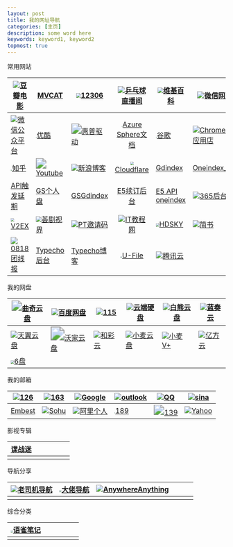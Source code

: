 ```yaml
---
layout: post
title: 我的网址导航
categories: [主页]
description: some word here
keywords: keyword1, keyword2
topmost: true
---
```



常用网站

| ![](https://img9.doubanio.com/favicon.ico)[豆瓣电影](https://movie.douban.com/) | <img src="http://www.mvcat.com/img/logo_appicon.png" style="zoom:3%;" />[MVCAT](http://www.mvcat.com/) | <img src="https://www.12306.cn/index/images/favicon.ico" style="zoom:70%;" />[12306](https://www.12306.cn/index/) | ![](https://www.qiuw.com/favicon.ico)[乒乓球直播间](https://www.qiuw.com/tv/71215.html) | <img src="https://zh.wikipedia.org/static/favicon/wikipedia.ico" style="zoom:80%;" />[维基百科](https://zh.wikipedia.org/wiki/Wikipedia:%E9%A6%96%E9%A1%B5) | ![](https://res.wx.qq.com/a/wx_fed/assets/res/NTI4MWU5.ico)[微信网页版](https://wx.qq.com/) |
| ------------------------------------------------------------ | ------------------------------------------------------------ | ------------------------------------------------------------ | :----------------------------------------------------------: | ------------------------------------------------------------ | ------------------------------------------------------------ |
| ![](https://res.wx.qq.com/a/wx_fed/assets/res/NTI4MWU5.ico)[微信公众平台](https://mp.weixin.qq.com/cgi-bin/loginpage) | <img src="https://img.alicdn.com/tfs/TB1WeJ9Xrj1gK0jSZFuXXcrHpXa-195-195.png" style="zoom: 15%;" />[优酷](https://www.youku.com/) | <img src="https://support.hp.com/hp-portal-theme-static/themes/Portal8.0/images/favicon.ico" style="zoom: 150%;" />[惠普驱动](https://support.hp.com/cn-zh/drivers) | <img src="https://docs.microsoft.com/en-us/media/logos/logo-ms-social.png" style="zoom: 10%;" />[Azure Sphere文档](https://docs.microsoft.com/zh-cn/azure-sphere/) | <img src="https://www.google.com.hk/images/branding/googlelogo/2x/googlelogo_color_272x92dp.png" style="zoom:15%;" />[谷歌](https://www.google.com.hk/) | ![](https://www.google.com/images/icons/product/chrome_web_store-32.png)[Chrome 网上应用店](https://chrome.google.com/webstore/category/extensions?hl=zh-CN) |
| <img src="https://static.zhihu.com/heifetz/assets/apple-touch-icon-152.67c7b278.png" style="zoom: 20%;" />[知乎](https://www.zhihu.com/) | <img src="https://s.ytimg.com/yts/img/favicon-vfl8qSV2F.ico" style="zoom:150%;" />[Youtube](https://www.youtube.com/) | ![](http://blog.sina.com.cn/favicon.ico)[新浪博客](http://blog.sina.com.cn/wardenwang) | <img src="https://dash.cloudflare.com/favicon.ico" style="zoom:50%;" />[Cloudflare](https://dash.cloudflare.com/login) | [Gdindex](https://gdindex.warden22.workers.dev/)             | [Oneindex_FODI](https://wwshare.top/myonedrive/)             |
| [API触发延期](http://warden.epizy.com/)                      | [GS个人盘](https://gspersonal.warden22.workers.dev/)         | [GSGdindex](https://mygsgddrive.warden22.workers.dev/)       |          [E5续订后台](https://e5.qyi.io/user/home)           | [E5 API oneindex](http://e5new.epizy.com/)                   | ![](https://aadcdn.msftauth.net/ests/2.1/content/images/microsoft_logo_ee5c8d9fb6248c938fd0dc19370e90bd.svg)[365后台登录](https://portal.office.com/AdminPortal/Home) |
| <img src="https://v2ex.com/static/img/icon_rayps_64.png" style="zoom:50%;" />[V2EX](https://v2ex.com/) | <img src="http://www.telesj.com/favicon.ico" style="zoom:80%;" />[荟剧视界](http://www.telesj.com/forum.php) | ![](http://www.ptyqm.com/favicon.ico)[PT邀请码](http://www.ptyqm.com/) | ![](http://www.itjiaocheng.com/favicon.ico)[IT教程网](http://www.itjiaocheng.com/user/) | <img src="https://www.hdsky.net/favicon.ico" style="zoom: 50%;" />[HDSKY](https://www.hdsky.net/) | ![](https://cdn2.jianshu.io/assets/favicons/favicon-e743bfb1821442341c3ab15bdbe804f7ad97676bd07a770ccc9483473aa76f06.ico)[简书](https://www.jianshu.com/sign_in) |
| ![](http://img.0818tuan.com/ad/0818logo.png)[0818团线报](http://www.0818tuan.com/) | [Typecho后台](http://warden22.byethost4.com/admin/welcome.php) | [Typecho博客](http://warden22.byethost4.com/index.php)       | <img src="https://u.15bus.com/2020/02/drive-hd-icon-150x150.png" style="zoom: 25%;" />[U-File](https://u-file.cn/) | ![](https://cloud.tencent.com/favicon.ico?t=201902181234)[腾讯云](https://cloud.tencent.com/) |                                                              |

我的网盘

| <img src="https://quqi.com/assets/img/favicon.ico" style="zoom:150%;" />[曲奇云盘](https://quqi.com/) | ![](https://pan.baidu.com/static/images/favicon.ico)[百度网盘](https://pan.baidu.com/) | ![](https://115.com/favicon.ico)[115](https://115.com/)      | ![](https://drive.google.com/favicon.ico)[云端硬盘](https://drive.google.com/drive/my-drive) | ![](https://pan.baixiongz.com/static/img/favicon.ico)[白熊云盘](https://pan.baixiongz.com/) | ![](https://pc.woozooo.com/favicon.ico)[蓝奏云](https://pc.woozooo.com/mydisk.php) |
| ------------------------------------------------------------ | ------------------------------------------------------------ | ------------------------------------------------------------ | ------------------------------------------------------------ | ------------------------------------------------------------ | ------------------------------------------------------------ |
| ![](https://cloud.189.cn/logo.ico)[天翼云盘](https://cloud.189.cn/main.action) | <img src="http://www.wocloud.com.cn/webclient/images/favicon.ico?2016102602" style="zoom: 200%;" />[沃家云盘](http://www.wocloud.com.cn/webclient/wocloud/backupenters.action?c=one) | ![](https://caiyun.feixin.10086.cn/favicon.ico)[和彩云](https://caiyun.feixin.10086.cn/portal/index.jsp#myfile) | ![](http://own-cloud.cn/favicon.ico)[小麦云盘](http://own-cloud.cn/Home) | ![](http://v.own-cloud.cn/favicon.ico)[小麦V+](http://v.own-cloud.cn/Home?path=%2F) | ![](https://v2.fangcloud.com/favicon.ico)[亿方云](https://v2.fangcloud.com/apps/files/desktop/files/dept/19175) |
| <img src="https://v3-beta.6pan.cn/favicon.ico" style="zoom:50%;" />[6盘](https://v3-beta.6pan.cn/files/all/) |                                                              |                                                              |                                                              |                                                              |                                                              |

我的邮箱

| ![](http://mail.126.com/favicon.ico)[126](https://mail.126.com/) | ![](http://mail.163.com/favicon.ico)[163](https://mail.163.com/) | ![](https://www.google.com/a/mail.ac.id/images/favicon.ico)[Google](https://mail.google.com/) | ![](https://ow2.res.office365.com/owalanding/2020.4.15.02/images/favicon.ico?v=4)[outlook](https://outlook.live.com/owa/) | ![](https://mail.qq.com/zh_CN/htmledition/images/favicon/qqmail_favicon_16h.png)[QQ](https://mail.qq.com/) | ![](https://m0.mail.sina.com.cn/favicon.ico)[sina](https://m0.mail.sina.com.cn/classic/index.php#title=%25E9%2582%25AE%25E7%25AE%25B1%25E9%25A6%2596%25E9%25A1%25B5&action=mailinfo) |
| ------------------------------------------------------------ | ------------------------------------------------------------ | ------------------------------------------------------------ | ------------------------------------------------------------ | ------------------------------------------------------------ | ------------------------------------------------------------ |
| [Embest](https://mail.embest-tech.com/)                      | ![](https://1cbbb2d148753.cdn.sohucs.com/e0de4a/img/favicon.66dcaa54.ico)[Sohu](https://mail.sohu.com/fe/#/login) | ![](https://mail.aliyun.com/static/5899425/images/favicon.ico)[阿里个人](https://mail.aliyun.com/alimail/auth/login?reurl=%2Falimail%2F) | <img src="https://webmail30.189.cn/w2/source/img/fav.ico" style="zoom:12%;" />[189](https://webmail30.189.cn/w2/) | <img src="https://mail.10086.cn/favicon.ico" style="zoom:150%;" />[139](https://mail.10086.cn/) | ![](https://login.yahoo.com/favicon.ico)[Yahoo](https://login.yahoo.com/) |

影视专辑

| [谍战迷](http://www.diezhan.me/diezhan/) |      |      |      |      |      |
| ---------------------------------------- | ---- | ---- | ---- | ---- | ---- |
|                                          |      |      |      |      |      |

导航分享

| ![](http://www.giffox.com/images/favicon.ico)[老司机导航](http://www.giffox.com/) | <img src="https://dalao.ru/favicon.ico" style="zoom: 33%;" />[大佬导航](https://dalao.ru/) | ![](http://lackar.com/aa/favicon.ico)[AnywhereAnything](http://lackar.com/aa/) |      |      |      |
| ------------------------------------------------------------ | ------------------------------------------------------------ | ------------------------------------------------------------ | ---- | ---- | ---- |
|                                                              |                                                              |                                                              |      |      |      |

综合分类

| <img src="https://gw.alipayobjects.com/zos/rmsportal/UTjFYEzMSYVwzxIGVhMu.png" style="zoom: 33%;" />[语雀笔记](https://www.yuque.com/) |      |      |      |      |      |
| ------------------------------------------------------------ | ---- | ---- | ---- | ---- | ---- |
|                                                              |      |      |      |      |      |

